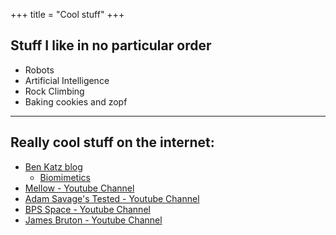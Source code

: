 +++
title = "Cool stuff"
+++

## Stuff I like in no particular order
 - Robots
 - Artificial Intelligence
 - Rock Climbing
 - Baking cookies and zopf

 ---

## Really cool stuff on the internet:

- [Ben Katz blog](http://build-its-inprogress.blogspot.com/)
    - [Biomimetics](http://biomimetics.mit.edu/)
- [Mellow - Youtube Channel](https://www.youtube.com/channel/UC5jRwTUqG15l-BcqQHbVFtA)
- [Adam Savage's Tested - Youtube Channel](https://www.youtube.com/channel/UCiDJtJKMICpb9B1qf7qjEOA)
- [BPS Space - Youtube Channel](https://www.youtube.com/channel/UCILl8ozWuxnFYXIe2svjHhg)
- [James Bruton - Youtube Channel](https://www.youtube.com/user/jamesbruton)
